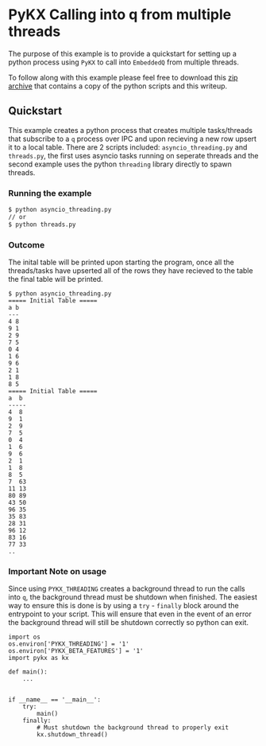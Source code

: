 # PyKX Calling into q from multiple threads

The purpose of this example is to provide a quickstart for setting up a python process using `PyKX`
to call into `EmbeddedQ` from multiple threads.

To follow along with this example please feel free to download this
<a href="./archive.zip" download>zip archive</a> that contains a copy of the python scripts and this
writeup.

## Quickstart

This example creates a python process that creates multiple tasks/threads that subscribe to a `q`
process over IPC and upon recieving a new row upsert it to a local table. There are 2 scripts
included: `asyncio_threading.py` and `threads.py`, the first uses asyncio tasks running on
seperate threads and the second example uses the python `threading` library directly to spawn
threads.


### Running the example

```bash
$ python asyncio_threading.py
// or
$ python threads.py
```

### Outcome

The inital table will be printed upon starting the program, once all the threads/tasks have
upserted all of the rows they have recieved to the table the final table will be printed.

```
$ python asyncio_threading.py
===== Initial Table =====
a b
---
4 8
9 1
2 9
7 5
0 4
1 6
9 6
2 1
1 8
8 5
===== Initial Table =====
a  b
-----
4  8
9  1
2  9
7  5
0  4
1  6
9  6
2  1
1  8
8  5
7  63
11 13
80 89
43 50
96 35
35 83
28 31
96 12
83 16
77 33
..
```

### Important Note on usage

Since using `PYKX_THREADING` creates a background thread to run the calls into `q`, the
background thread must be shutdown when finished. The easiest way to ensure this is done is by using
a `try` - `finally` block around the entrypoint to your script. This will ensure that even in the
event of an error the background thread will still be shutdown correctly so python can exit.

```
import os
os.environ['PYKX_THREADING'] = '1'
os.environ['PYKX_BETA_FEATURES'] = '1'
import pykx as kx

def main():
    ...

    
if __name__ == '__main__':
    try:
        main()
    finally:
        # Must shutdown the background thread to properly exit
        kx.shutdown_thread()
```
